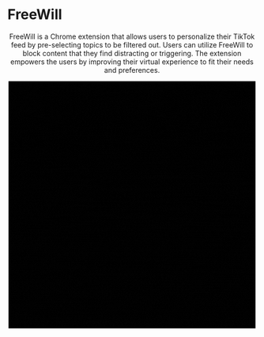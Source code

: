# FreeWill

<div align="center"> 

FreeWill is a Chrome extension that allows users to personalize their TikTok feed by pre-selecting topics to be filtered out. Users can utilize FreeWill to block content that they find distracting or triggering. The extension empowers the users by improving their virtual experience to fit their needs and preferences. 
 
![FreeWill Logo](FreeWill_Logo.gif)


